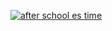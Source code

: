 [![after school es time](https://img.youtube.com/vi/I8Yod8FFIZg/0.jpg)](https://www.youtube.com/watch?v=I8Yod8FFIZg)
